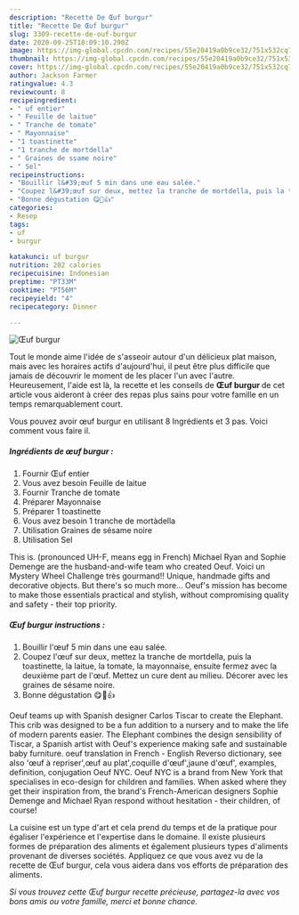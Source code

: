 ```yaml
---
description: "Recette De Œuf burgur"
title: "Recette De Œuf burgur"
slug: 3309-recette-de-ouf-burgur
date: 2020-09-25T18:09:10.290Z
image: https://img-global.cpcdn.com/recipes/55e20419a0b9ce32/751x532cq70/oeuf-burgur-photo-principale-de-la-recette.jpg
thumbnail: https://img-global.cpcdn.com/recipes/55e20419a0b9ce32/751x532cq70/oeuf-burgur-photo-principale-de-la-recette.jpg
cover: https://img-global.cpcdn.com/recipes/55e20419a0b9ce32/751x532cq70/oeuf-burgur-photo-principale-de-la-recette.jpg
author: Jackson Farmer
ratingvalue: 4.3
reviewcount: 8
recipeingredient:
- " uf entier"
- " Feuille de laitue"
- " Tranche de tomate"
- " Mayonnaise"
- "1 toastinette"
- "1 tranche de mortdella"
- " Graines de ssame noire"
- " Sel"
recipeinstructions:
- "Bouillir l&#39;œuf 5 min dans une eau salée."
- "Coupez l&#39;œuf sur deux, mettez la tranche de mortdella, puis la toastinette, la laitue, la tomate, la mayonnaise, ensuite fermez avec la deuxième part de l&#39;œuf. Mettez un cure dent au milieu. Décorer avec les graines de sésame noire."
- "Bonne dégustation 😋💖👍"
categories:
- Resep
tags:
- uf
- burgur

katakunci: uf burgur 
nutrition: 202 calories
recipecuisine: Indonesian
preptime: "PT33M"
cooktime: "PT56M"
recipeyield: "4"
recipecategory: Dinner

---
```



![Œuf burgur](https://img-global.cpcdn.com/recipes/55e20419a0b9ce32/751x532cq70/oeuf-burgur-photo-principale-de-la-recette.jpg)

Tout le monde aime l'idée de s'asseoir autour d'un délicieux plat maison, mais avec les horaires actifs d'aujourd'hui, il peut être plus difficile que jamais de découvrir le moment de les placer l'un avec l'autre. Heureusement, l'aide est là, la recette et les conseils de <strong> Œuf burgur </strong> de cet article vous aideront à créer des repas plus sains pour votre famille en un temps remarquablement court.

<!--inarticleads1-->

Vous pouvez avoir œuf burgur en utilisant 8 Ingrédients et 3 pas. Voici comment vous faire il.

##### Ingrédients de œuf burgur :

1. Fournir  Œuf entier
1. Vous avez besoin  Feuille de laitue
1. Fournir  Tranche de tomate
1. Préparer  Mayonnaise
1. Préparer 1 toastinette
1. Vous avez besoin 1 tranche de mortàdella
1. Utilisation  Graines de sésame noire
1. Utilisation  Sel


This is. (pronounced UH-F, means egg in French) Michael Ryan and Sophie Demenge are the husband-and-wife team who created Oeuf. Voici un Mystery Wheel Challenge très gourmand!! Unique, handmade gifts and decorative objects. But there&#39;s so much more… Oeuf&#39;s mission has become to make those essentials practical and stylish, without compromising quality and safety - their top priority. 

<!--inarticleads2-->

##### Œuf burgur instructions :

1. Bouillir l&#39;œuf 5 min dans une eau salée.
1. Coupez l&#39;œuf sur deux, mettez la tranche de mortdella, puis la toastinette, la laitue, la tomate, la mayonnaise, ensuite fermez avec la deuxième part de l&#39;œuf. Mettez un cure dent au milieu. Décorer avec les graines de sésame noire.
1. Bonne dégustation 😋💖👍


Oeuf teams up with Spanish designer Carlos Tiscar to create the Elephant. This crib was designed to be a fun addition to a nursery and to make the life of modern parents easier. The Elephant combines the design sensibility of Tiscar, a Spanish artist with Oeuf&#39;s experience making safe and sustainable baby furniture. oeuf translation in French - English Reverso dictionary, see also &#39;œuf à repriser&#39;,œuf au plat&#39;,coquille d&#39;œuf&#39;,jaune d&#39;œuf&#39;, examples, definition, conjugation Oeuf NYC. Oeuf NYC is a brand from New York that specialises in eco-design for children and families. When asked where they get their inspiration from, the brand&#39;s French-American designers Sophie Demenge and Michael Ryan respond without hesitation - their children, of course! 

<!--inarticleads1-->

<p>
La cuisine est un type d'art et cela prend du temps et de la pratique pour égaliser l'expérience et l'expertise dans le domaine. Il existe plusieurs formes de préparation des aliments et également plusieurs types d'aliments provenant de diverses sociétés. Appliquez ce que vous avez vu de la recette de Œuf burgur, cela vous aidera dans vos efforts de préparation des aliments.
</p>

<p>
<i>Si vous trouvez cette Œuf burgur recette précieuse, partagez-la avec vos bons amis ou votre famille, merci et bonne chance.</i>
</p>
